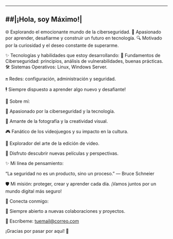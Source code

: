 ---------------------
##|¡Hola, soy Máximo!|
----------------------
🌐 Explorando el emocionante mundo de la ciberseguridad.
🚀 Apasionado por aprender, desafiarme y construir un futuro en tecnología.
🔍 Motivado por la curiosidad y el deseo constante de superarme.

✨ Tecnologías y habilidades que estoy desarrollando:
🔧 Fundamentos de Ciberseguridad: principios, análisis de vulnerabilidades, buenas prácticas.
🛠️ Sistemas Operativos: Linux, Windows Server.

🔛 Redes: configuración, administración y seguridad.

🕴️ Siempre dispuesto a aprender algo nuevo y desafiante!

🎨 Sobre mí:

🌌 Apasionado por la ciberseguridad y la tecnología.

📸 Amante de la fotografía y la creatividad visual.

🎮 Fanático de los videojuegos y su impacto en la cultura.

🎥 Explorador del arte de la edición de video.

🎦 Disfruto descubrir nuevas películas y perspectivas.

✨ Mi línea de pensamiento:

“La seguridad no es un producto, sino un proceso.” — Bruce Schneier

🛡️ Mi misión: proteger, crear y aprender cada día. ¡Vamos juntos por un mundo digital más seguro!

💌 Conecta conmigo:

📢 Siempre abierto a nuevas colaboraciones y proyectos.

📧 Escríbeme: tuemail@correo.com

¡Gracias por pasar por aquí! 🚀
